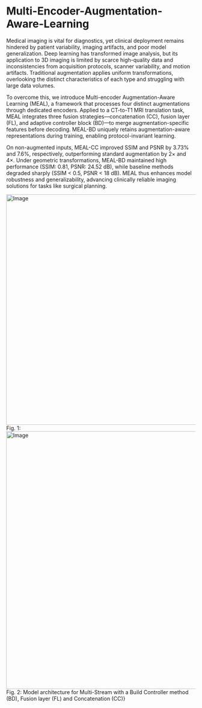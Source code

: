 # Multi-Encoder-Augmentation-Aware-Learning

Medical imaging is vital for diagnostics, yet clinical deployment remains hindered by patient variability, imaging artifacts, and poor model generalization. Deep learning has transformed image analysis, but its application to 3D imaging is limited by scarce high-quality data and inconsistencies from acquisition protocols, scanner variability, and motion artifacts. Traditional augmentation applies uniform transformations, overlooking the distinct characteristics of each type and struggling with large data volumes.

To overcome this, we introduce Multi-encoder Augmentation-Aware Learning (MEAL), a framework that processes four distinct augmentations through dedicated encoders. Applied to a CT-to-T1 MRI translation task, MEAL integrates three fusion strategies—concatenation (CC), fusion layer (FL), and adaptive controller block (BD)—to merge augmentation-specific features before decoding. MEAL-BD uniquely retains augmentation-aware representations during training, enabling protocol-invariant learning.

On non-augmented inputs, MEAL-CC improved SSIM and PSNR by 3.73% and 7.6%, respectively, outperforming standard augmentation by 2× and 4×. Under geometric transformations, MEAL-BD maintained high performance (SSIM: 0.81, PSNR: 24.52 dB), while baseline methods degraded sharply (SSIM < 0.5, PSNR < 18 dB). MEAL thus enhances model robustness and generalizability, advancing clinically reliable imaging solutions for tasks like surgical planning.

<img width="611" alt="Image" src="https://github.com/user-attachments/assets/2ce4b937-3a9d-4157-859f-10e379843efe" />
Fig. 1:


<img width="683" alt="Image" src="https://github.com/user-attachments/assets/811fc579-a0d0-4ebf-bd2b-e47b48405647" />
Fig. 2: Model architecture for Multi-Stream with a Build Controller method (BD), Fusion layer (FL) and Concatenation (CC)}
